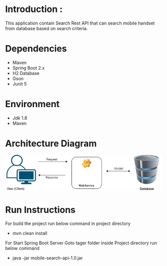 # Introduction : 
This application contain Search Rest API that can search mobile handset from database based on search criteria.

# Dependencies
- Maven
- Spring Boot 2.x
- H2 Database
- Gson
- Junit 5

# Environment
- Jdk 1.8
- Maven 

# Architecture Diagram
<img src="diagram/axiom-diagram.png">

# Run Instructions
For build the project run below command in project directory
- mvn clean install

For Start Spring Boot Server Goto tager folder inside Project directory run below command
- java -jar mobile-search-api-1.0.jar

